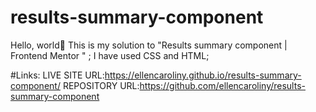 # results-summary-component
Hello, world👋
This is my solution to "Results summary component | Frontend Mentor " ;
I have used CSS and HTML;

#Links:
LIVE SITE URL:https://ellencaroliny.github.io/results-summary-component/
REPOSITORY URL:https://github.com/ellencaroliny/results-summary-component

